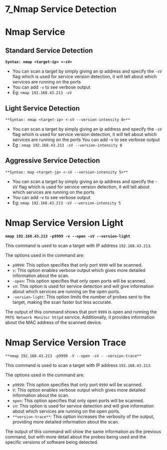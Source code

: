 # 7_Nmap Service Detection

# Nmap Service

## Standard Service Detection

**`Syntax: nmap <target-ip> <-sV>`**

- You can scan a target by simply giving an ip address and specify the `-sV` flag which is used for service version detection, it will tell about which services are running on the ports
- You can add `-v` to see verbose output
- Eg: `nmap 192.168.43.213 -sV`

## Light Service Detection

`**Syntax: nmap <target-ip> <-sV --version-intensity 0>**`

- You can scan a target by simply giving an ip address and specify the `-sV` flag which is used for service version detection, it will tell about which services are running on the ports
You can add -v to see verbose output
- Eg : `nmap 192.168.43.213 -sV --version-intensity 0`

## Aggressive Service Detection

`**Syntax: map <target-jp> <-sV --version-intensity 5>**`

- You can scan a target by simply giving an ip address and specify the -sV flag which is used for service version detection, it will tell about which services are running on the ports
- You can add -v to see verbose output
- Eg: `nmap 192.168.43.213 -sV --version-intensity 5`

# Nmap Service Version Light

**`nmap 192.168.43.213 -p9999 -v --open -sV --version-light`**

This command is used to scan a target with IP address `192.168.43.213`.

The options used in the command are:

- `p9999`: This option specifies that only port `9999` will be scanned.
- `v`: This option enables verbose output which gives more detailed information about the scan.
- `-open`: This option specifies that only open ports will be scanned.
- `sV`: This option is used for service detection and will give information about which services are running on the open ports.
- `-version-light`: This option limits the number of probes sent to the target, making the scan faster but less accurate.

The output of this command shows that port `9999` is open and running the `PRTG Network Monitor httpd` service. Additionally, it provides information about the MAC address of the scanned device.

# Nmap Service Version Trace

`**nmap 192.168.43.213 -p9999 -V --open -sV - -version-trace**`

This command is used to scan a target with IP address `192.168.43.213`.

The options used in the command are:

- `p9999`: This option specifies that only port `9999` will be scanned.
- `V`: This option enables verbose output which gives more detailed information about the scan.
- `open`: This option specifies that only open ports will be scanned.
- `sV`: This option is used for service detection and will give information about which services are running on the open ports.
- `**version-trace**`: This option increases the verbosity of the output, providing more detailed information about the scan.

The output of this command will show the same information as the previous command, but with more detail about the probes being used and the specific versions of software being detected.